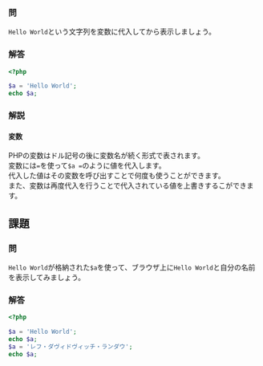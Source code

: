 ### 問
`Hello World`という文字列を変数に代入してから表示しましょう。

### 解答
```php
<?php

$a = 'Hello World';
echo $a;

```

### 解説
#### 変数
PHPの変数はドル記号の後に変数名が続く形式で表されます。  
変数には`=`を使って`$a =`のように値を代入します。  
代入した値はその変数を呼び出すことで何度も使うことができます。  
また、変数は再度代入を行うことで代入されている値を上書きするこができます。

## 課題
### 問
`Hello World`が格納された`$a`を使って、ブラウザ上に`Hello World`と自分の名前を表示してみましょう。

### 解答
```php
<?php

$a = 'Hello World';
echo $a;
$a = 'レフ・ダヴィドヴィッチ・ランダウ';
echo $a;

```
